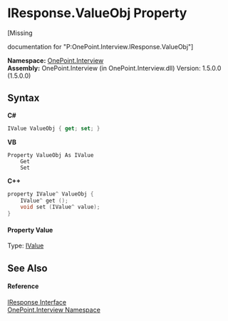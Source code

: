 # IResponse.ValueObj Property 
 

\[Missing <summary> documentation for "P:OnePoint.Interview.IResponse.ValueObj"\]

**Namespace:**&nbsp;<a href="N_OnePoint_Interview">OnePoint.Interview</a><br />**Assembly:**&nbsp;OnePoint.Interview (in OnePoint.Interview.dll) Version: 1.5.0.0 (1.5.0.0)

## Syntax

**C#**<br />
``` C#
IValue ValueObj { get; set; }
```

**VB**<br />
``` VB
Property ValueObj As IValue
	Get
	Set
```

**C++**<br />
``` C++
property IValue^ ValueObj {
	IValue^ get ();
	void set (IValue^ value);
}
```


#### Property Value
Type: <a href="T_OnePoint_Interview_IValue">IValue</a>

## See Also


#### Reference
<a href="T_OnePoint_Interview_IResponse">IResponse Interface</a><br /><a href="N_OnePoint_Interview">OnePoint.Interview Namespace</a><br />